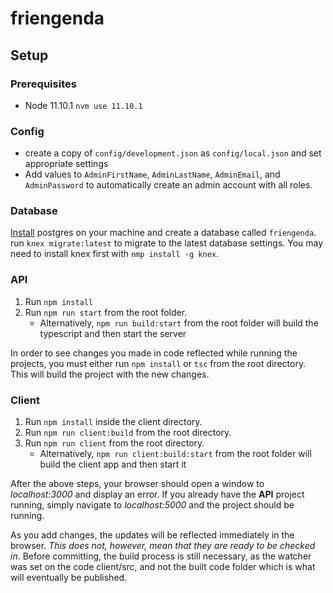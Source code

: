 # friengenda

## Setup

### Prerequisites

* Node 11.10.1 `nvm use 11.10.1`

### Config

* create a copy of `config/development.json` as `config/local.json` and set appropriate settings
* Add values to `AdminFirstName`, `AdminLastName`, `AdminEmail`, and `AdminPassword` to automatically create an admin account with all roles.

### Database

[Install](https://www.postgresql.org/download/) postgres on your machine and create a database called `friengenda`.
run `knex migrate:latest` to migrate to the latest database settings.  You may need to install knex first with `nmp install -g knex`.

### API

1. Run ```npm install```
2. Run ```npm run start``` from the root folder.
    * Alternatively, ```npm run build:start``` from the root folder will build the typescript and then start the server

In order to see changes you made in code reflected while running the projects, you must either run ```npm install``` or ```tsc``` from the root directory. This will build the project with the new changes.

### Client

1. Run ```npm install``` inside the client directory.
2. Run ```npm run client:build``` from the root directory.
3. Run ```npm run client``` from the root directory.
    * Alternatively, ```npm run client:build:start``` from the root folder will build the client app and then start it

After the above steps, your browser should open a window to *localhost:3000* and display an error. If you already have the **API** project running, simply navigate to *localhost:5000* and the project should be running.

As you add changes, the updates will be reflected immediately in the browser. *This does not, however, mean that they are ready to be checked in*. Before committing, the build process is still necessary, as the watcher was set on the code client/src, and not the built code folder which is what will eventually be published.
